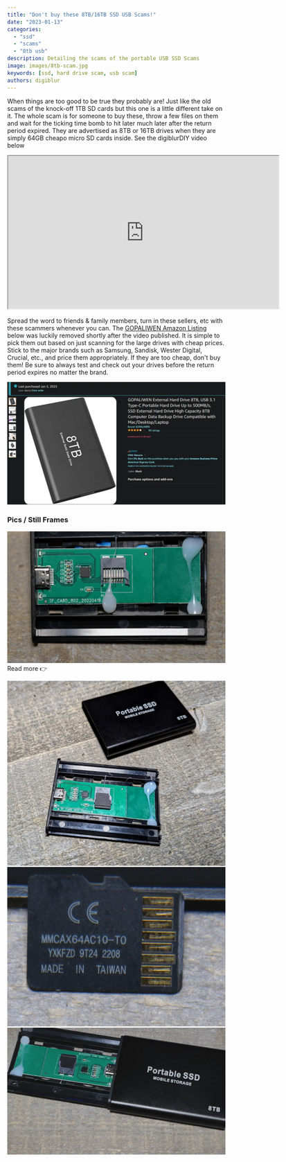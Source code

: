 ```yaml
---
title: "Don't buy these 8TB/16TB SSD USB Scams!"
date: "2023-01-13"
categories: 
  - "ssd"
  - "scams"
  - "8tb usb"
description: Detailing the scams of the portable USB SSD Scams
image: images/8tb-scam.jpg
keywords: [ssd, hard drive scam, usb scam]
authors: digiblur
---
```


When things are too good to be true they probably are!  Just like the old scams of the knock-off 1TB SD cards but this one is a little different take on it.  The whole scam is for someone to buy these, throw a few files on them and wait for the ticking time bomb to hit later much later after the return period expired.  They are advertised as 8TB or 16TB drives when they are simply 64GB cheapo micro SD cards inside.  See the digiblurDIY video below

<iframe allowfullscreen height="353" src="https://www.youtube.com/embed/YBV95OdGD-s" width="625" youtube-src-=""></iframe>    

Spread the word to friends & family members, turn in these sellers, etc with these scammers whenever you can.  The [GOPALIWEN Amazon Listing](https://amzn.to/3XzP1ic) below was luckily removed shortly after the video published.  It is simple to pick them out based on just scanning for the large drives with cheap prices.  Stick to the major brands such as Samsung, Sandisk, Wester Digital, Crucial, etc., and price them appropriately.  If they are too cheap, don't buy them!  Be sure to always test and check out your drives before the return period expires no matter the brand.

![alt text](images/8tb-listing.webp)

### Pics / Still Frames

![alt text](images/8tb-ssd-scam2.webp)
Read more  👉
<!--truncate-->
![alt text](images/8tb-ssd-scam1.webp)
![alt text](images/8tb-scam-ssd.webp)
![alt text](images/8tb-ssd-scam3.webp)